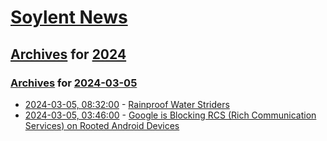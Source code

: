 # [Soylent News](../../../README.md)

## [Archives](../../index.md) for [2024](../index.md)

### [Archives](../../index.md) for [2024-03-05](index.md)

* [2024-03-05, 08:32:00](https://soylentnews.org/article.pl?sid=24/03/03/1425200&from=rss) - [Rainproof Water Striders](https://soylentnews.org/article.pl?sid=24/03/03/1425200&from=rss)
* [2024-03-05, 03:46:00](https://soylentnews.org/article.pl?sid=24/03/03/1419231&from=rss) - [Google is Blocking RCS (Rich Communication Services) on Rooted Android Devices](https://soylentnews.org/article.pl?sid=24/03/03/1419231&from=rss)
